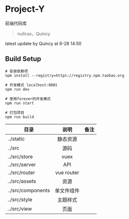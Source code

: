 # Project-Y

前端代码库

> nullcss，Quincy

latest update by Quincy at 6-28 14:50

## Build Setup

``` 
# 安装依赖项
npm install --registry=https://registry.npm.taobao.org

# 开发模式 localhost:8001
npm run dev

# 使用forever的开发模式
npm run start

# 打包项目
npm run build
```

|  目录          | 说明          | 备注  |
| ------------- |:-------------:| -----:|
| ../static     | 静态资源       |       |
| ../src        | 源码          |       |
| ../src/store  | vuex          |       |
| ../src/server | API           |       |
| ../src/router | vue router    |       |
| ../src/assets  | 资源         |       |
| ../src/components | 单文件组件 |       |
| ../src/style  | 主题样式       |       |
| ../src/view   | 页面           |       |